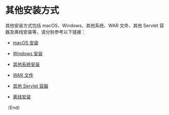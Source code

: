 # 其他安装方式


其他安装方式包括 macOS、Windows、其他系统、WAR 文件、其他 Servlet 容器及离线安装等，请分别参考以下链接：

- [macOS 安装](https://www.jenkins.io/doc/book/installing/macos/)

- [Windows 安装](https://www.jenkins.io/doc/book/installing/windows/)

- [其他系统安装](https://www.jenkins.io/doc/book/installing/other/)

- [WAR 文件](https://www.jenkins.io/doc/book/installing/war-file/)

- [其他 Servlet 容器](https://www.jenkins.io/doc/book/installing/servlet-containers/)

- [离线安装](https://www.jenkins.io/doc/book/installing/offline/)


（End）


